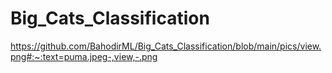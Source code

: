 # Big_Cats_Classification

https://github.com/BahodirML/Big_Cats_Classification/blob/main/pics/view.png#:~:text=puma.jpeg-,view,-.png

